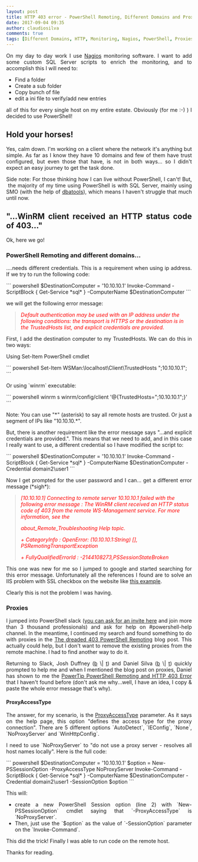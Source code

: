 ```yaml
---
layout: post
title: HTTP 403 error - PowerShell Remoting, Different Domains and Proxies
date: 2017-09-04 09:35
author: claudiosilva
comments: true
tags: [Different Domains, HTTP, Monitoring, Nagios, PowerShell, Proxies, Proxy, Remoting, SQLServer, syndicated]
---
```

<p style="text-align:justify;">On my day to day work I use <a href="https://www.nagios.org/" target="_blank" rel="noopener">Nagios</a> monitoring software. I want to add some custom SQL Server scripts to enrich the monitoring, and to accomplish this I will need to:</p>

<ul style="text-align:justify;">
	<li>Find a folder</li>
	<li>Create a sub folder</li>
	<li>Copy bunch of file</li>
	<li>edit a ini file to verify/add new entries</li>
</ul>
<p style="text-align:justify;">all of this for every single host on my entire estate. Obviously (for me :-) ) I decided to use PowerShell!</p>

<h2 style="text-align:justify;">Hold your horses!</h2>
<p style="text-align:justify;">Yes, calm down. I'm working on a client where the network it's anything but simple. As far as I know they have 10 domains and few of them have trust configured, but even those that have, is not in both ways... so I didn't expect an easy journey to get the task done.</p>
<p style="text-align:justify;">Side note: For those thinking how I can live without PowerShell, I can't! But,  the majority of my time using PowerShell is with SQL Server, mainly using SMO (with the help of <a href="https://dbatools.io" target="_blank" rel="noopener">dbatools</a>), which means I haven't struggle that much until now.</p>

<h2 style="text-align:justify;">"...WinRM client received an HTTP status code of 403..."</h2>
<p style="text-align:justify;">Ok, here we go!</p>

<h3 style="text-align:justify;">PowerShell Remoting and different domains...</h3>
<p style="text-align:justify;">....needs different credentials. This is a requirement when using ip address.
If we try to run the following code:</p>
``` powershell
$DestinationComputer = '10.10.10.1'
Invoke-Command -ScriptBlock { Get-Service *sql* } -ComputerName $DestinationComputer
```
<p style="text-align:justify;">we will get the following error message:</p>

<blockquote><span style="color:#ff0000;"><em>Default authentication may be used with an IP address under the following conditions: the transport is HTTPS or the destination is in the TrustedHosts list, and explicit credentials are provided.</em></span></blockquote>
<p style="text-align:justify;">First, I add the destination computer to my TrustedHosts. We can do this in two ways:</p>
<p style="text-align:justify;">Using Set-Item PowerShell cmdlet</p>
``` powershell
Set-Item WSMan:\localhost\Client\TrustedHosts ";10.10.10.1";
```
<p style="text-align:justify;">Or using `winrm` executable:</p>
``` powershell
winrm s winrm/config/client '@{TrustedHosts=";10.10.10.1";}'
```
<p style="text-align:justify;">Note: You can use "*" (asterisk) to say all remote hosts are trusted. Or just a segment of IPs like "10.10.10.*".</p>
<p style="text-align:justify;">But, there is another requirement like the error message says "...and explicit credentials are provided.". This means that we need to add, and in this case I really want to use, a different credential so I have modified the script to:</p>
``` powershell
$DestinationComputer = '10.10.10.1'
Invoke-Command -ScriptBlock { Get-Service *sql* } -ComputerName $DestinationComputer -Credential domain2\user1
```
<p style="text-align:justify;">Now I get prompted for the user password and I can... get a different error message (*sigh*):</p>

<blockquote><span style="color:#ff0000;"><em>[10.10.10.1] Connecting to remote server 10.10.10.1 failed with the following error message : The WinRM client received an HTTP status code of 403 from the remote WS-Management service. For more information, see the </em></span>

<span style="color:#ff0000;"><em>about_Remote_Troubleshooting Help topic.</em></span>

<span style="color:#ff0000;"><em> + CategoryInfo : OpenError: (10.10.10.1:String) [], PSRemotingTransportException</em></span>

<span style="color:#ff0000;"><em> + FullyQualifiedErrorId : -2144108273,PSSessionStateBroken</em></span></blockquote>
<p style="text-align:justify;">This one was new for me so I jumped to google and started searching for this error message. Unfortunately all the references I found are to solve an IIS problem with SSL checkbox on the website like <a href="https://secure.tkfast.com/faqs_view.php?id=162" target="_blank" rel="noopener">this example</a>.</p>
<p style="text-align:justify;">Clearly this is not the problem I was having.</p>

<h3 style="text-align:justify;">Proxies</h3>
<p style="text-align:justify;">I jumped into PowerShell slack (<a href="http://slack.poshcode.org/" target="_blank" rel="noopener">you can ask for an invite here</a> and join more than 3 thousand professionals) and ask for help on #powershell-help channel.
In the meantime, I continued my search and found something to do with proxies in the <a href="http://thedevopsdudes.blogspot.pt/2017/08/the-dreaded-403-powershell-remoting.html" target="_blank" rel="noopener">The dreaded 403 PowerShell Remoting</a> blog post.
This actually could help, but I don't want to remove the existing proxies from the remote machine. I had to find another way to do it.</p>
<p style="text-align:justify;">Returning to Slack, Josh Duffney (<a href="http://duffney.io/" target="_blank" rel="noopener">b</a> \| <a href="https://twitter.com/joshduffney" target="_blank" rel="noopener">t</a>) and Daniel Silva (<a href="https://danielsknowledgebase.wordpress.com/" target="_blank" rel="noopener">b</a> \| <a href="https://twitter.com/DanielSilv9" target="_blank" rel="noopener">t</a>) quickly prompted to help me and when I mentioned the blog post on proxies, Daniel has shown to me the <a href="http://community.idera.com/powershell/powertips/b/tips/posts/powershell-remoting-and-http-403-error" target="_blank" rel="noopener">PowerTip PowerShell Remoting and HTTP 403 Error</a> that I haven't found before (don't ask me why...well, I have an idea, I copy &amp; paste the whole error message that's why).</p>

<h4 style="text-align:justify;">ProxyAccessType</h4>
<p style="text-align:justify;">The answer, for my scenario, is the <a href="https://msdn.microsoft.com/en-us/library/system.management.automation.remoting.proxyaccesstype(v=vs.85).aspx" target="_blank" rel="noopener">ProxyAccessType</a> parameter. As it says on the help page, this option "defines the access type for the proxy connection". There are 5 different options `AutoDetect`, `IEConfig`, `None`, `NoProxyServer` and `WinHttpConfig`.</p>
<p style="text-align:justify;">I need to use `NoProxyServer` to "do not use a proxy server - resolves all host names locally". Here is the full code:</p>
``` powershell
$DestinationComputer = '10.10.10.1'
$option = New-PSSessionOption -ProxyAccessType NoProxyServer
Invoke-Command -ScriptBlock { Get-Service *sql* } -ComputerName $DestinationComputer -Credential domain2\user1 -SessionOption $option
```
<p style="text-align:justify;">This will:</p>

<ul style="text-align:justify;">
	<li>create a new PowerShell Session option (line 2) with `New-PSSessionOption` cmdlet saying that `-ProxyAccessType` is `NoProxyServer`.</li>
	<li>Then, just use the `$option` as the value of `-SessionOption` parameter on the `Invoke-Command`.</li>
</ul>
<p style="text-align:justify;">This did the trick! Finally I was able to run code on the remote host.</p>
<p style="text-align:justify;">Thanks for reading.</p>
